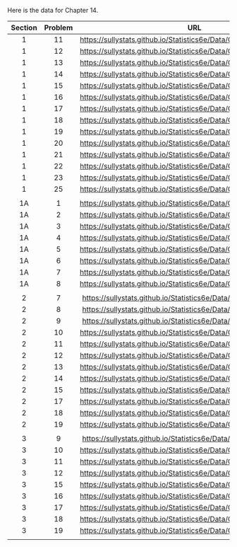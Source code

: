 Here is the data for Chapter 14. 

|Section|Problem|URL|
|:---:|:---:|:---:|
|1|11|<a>https://sullystats.github.io/Statistics6e/Data/Chapter14/14_1_11.csv</a><br/>|
|1|12|<a>https://sullystats.github.io/Statistics6e/Data/Chapter14/14_1_12.csv</a><br/>|
|1|13|<a>https://sullystats.github.io/Statistics6e/Data/Chapter14/14_1_13.csv</a><br/>|
|1|14|<a>https://sullystats.github.io/Statistics6e/Data/Chapter14/14_1_14.csv</a><br/>|
|1|15|<a>https://sullystats.github.io/Statistics6e/Data/Chapter14/14_1_15.csv</a><br/>|
|1|16|<a>https://sullystats.github.io/Statistics6e/Data/Chapter14/14_1_16.csv</a><br/>|
|1|17|<a>https://sullystats.github.io/Statistics6e/Data/Chapter14/14_1_17.csv</a><br/>|
|1|18|<a>https://sullystats.github.io/Statistics6e/Data/Chapter14/14_1_18.csv</a><br/>|
|1|19|<a>https://sullystats.github.io/Statistics6e/Data/Chapter14/14_1_19.csv</a><br/>|
|1|20|<a>https://sullystats.github.io/Statistics6e/Data/Chapter14/14_1_20.csv</a><br/>|
|1|21|<a>https://sullystats.github.io/Statistics6e/Data/Chapter14/14_1_21.csv</a><br/>|
|1|22|<a>https://sullystats.github.io/Statistics6e/Data/Chapter14/14_1_22.csv</a><br/>|
|1|23|<a>https://sullystats.github.io/Statistics6e/Data/Chapter14/14_1_23.csv</a><br/>|
|1|25|<a>https://sullystats.github.io/Statistics6e/Data/Chapter14/14_1_25.csv</a><br/>|
| | |
|1A|1|<a>https://sullystats.github.io/Statistics6e/Data/Chapter14/14_1A_1.csv</a><br/>|
|1A|2|<a>https://sullystats.github.io/Statistics6e/Data/Chapter14/14_1A_2.csv</a><br/>|
|1A|3|<a>https://sullystats.github.io/Statistics6e/Data/Chapter14/14_1A_3.csv</a><br/>|
|1A|4|<a>https://sullystats.github.io/Statistics6e/Data/Chapter14/14_1A_4.csv</a><br/>|
|1A|5|<a>https://sullystats.github.io/Statistics6e/Data/Chapter14/14_1A_5.csv</a><br/>|
|1A|6|<a>https://sullystats.github.io/Statistics6e/Data/Chapter14/14_1A_6.csv</a><br/>|
|1A|7|<a>https://sullystats.github.io/Statistics6e/Data/Chapter14/14_1A_7.csv</a><br/>|
|1A|8|<a>https://sullystats.github.io/Statistics6e/Data/Chapter14/14_1A_8.csv</a><br/>|
| | |
|2|7|<a>https://sullystats.github.io/Statistics6e/Data/Chapter14/14_2_7.csv</a><br/>|
|2|8|<a>https://sullystats.github.io/Statistics6e/Data/Chapter14/14_2_8.csv</a><br/>|
|2|9|<a>https://sullystats.github.io/Statistics6e/Data/Chapter14/14_2_9.csv</a><br/>|
|2|10|<a>https://sullystats.github.io/Statistics6e/Data/Chapter14/14_2_10.csv</a><br/>|
|2|11|<a>https://sullystats.github.io/Statistics6e/Data/Chapter14/14_2_11.csv</a><br/>|
|2|12|<a>https://sullystats.github.io/Statistics6e/Data/Chapter14/14_2_12.csv</a><br/>|
|2|13|<a>https://sullystats.github.io/Statistics6e/Data/Chapter14/14_2_13.csv</a><br/>|
|2|14|<a>https://sullystats.github.io/Statistics6e/Data/Chapter14/14_2_14.csv</a><br/>|
|2|15|<a>https://sullystats.github.io/Statistics6e/Data/Chapter14/14_2_15.csv</a><br/>|
|2|17|<a>https://sullystats.github.io/Statistics6e/Data/Chapter14/14_2_17.csv</a><br/>|
|2|18|<a>https://sullystats.github.io/Statistics6e/Data/Chapter14/14_2_18.csv</a><br/>|
|2|19|<a>https://sullystats.github.io/Statistics6e/Data/Chapter14/14_2_19.csv</a><br/>|
| | |
|3|9|<a>https://sullystats.github.io/Statistics6e/Data/Chapter14/14_3_9.csv</a><br/>|
|3|10|<a>https://sullystats.github.io/Statistics6e/Data/Chapter14/14_3_10.csv</a><br/>|
|3|11|<a>https://sullystats.github.io/Statistics6e/Data/Chapter14/14_3_11.csv</a><br/>|
|3|12|<a>https://sullystats.github.io/Statistics6e/Data/Chapter14/14_3_12.csv</a><br/>|
|3|15|<a>https://sullystats.github.io/Statistics6e/Data/Chapter14/14_3_15.csv</a><br/>|
|3|16|<a>https://sullystats.github.io/Statistics6e/Data/Chapter14/14_3_16.csv</a><br/>|
|3|17|<a>https://sullystats.github.io/Statistics6e/Data/Chapter14/14_3_17.csv</a><br/>|
|3|18|<a>https://sullystats.github.io/Statistics6e/Data/Chapter14/14_3_18.csv</a><br/>|
|3|19|<a>https://sullystats.github.io/Statistics6e/Data/Chapter14/14_3_19.csv</a><br/>|
| | |
